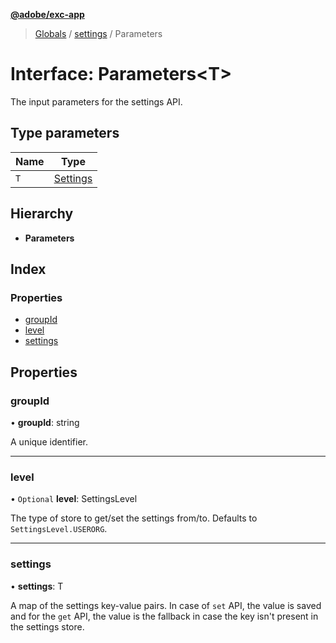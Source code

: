 **[@adobe/exc-app](../README.md)**

> [Globals](../README.md) / [settings](../modules/settings.md) / Parameters

# Interface: Parameters\<T>

The input parameters for the settings API.

## Type parameters

Name | Type |
------ | ------ |
`T` | [Settings](settings.settings-1.md) |

## Hierarchy

* **Parameters**

## Index

### Properties

* [groupId](settings.parameters.md#groupid)
* [level](settings.parameters.md#level)
* [settings](settings.parameters.md#settings)

## Properties

### groupId

•  **groupId**: string

A unique identifier.

___

### level

• `Optional` **level**: SettingsLevel

The type of store to get/set the settings from/to. Defaults to `SettingsLevel.USERORG`.

___

### settings

•  **settings**: T

A map of the settings key-value pairs. In case of `set` API, the value is saved and for the
`get` API, the value is the fallback in case the key isn't present in the settings store.
